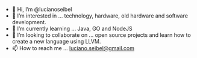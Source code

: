 - 👋 Hi, I’m @lucianoseibel
- 👀 I’m interested in ... technology, hardware, old hardware and software development.
- 🌱 I’m currently learning ... Java, GO and NodeJS
- 💞️ I’m looking to collaborate on ... open source projects and learn how to create a new language using LLVM.
- 📫 How to reach me ... luciano.seibel@gmail.com

<!---
lucianoseibel/lucianoseibel is a ✨ special ✨ repository because its `README.md` (this file) appears on your GitHub profile.
You can click the Preview link to take a look at your changes.
--->
